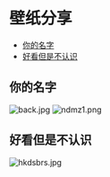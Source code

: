 # 壁纸分享

<!-- vim-markdown-toc GFM -->

* [你的名字](#你的名字)
* [好看但是不认识](#好看但是不认识)

<!-- vim-markdown-toc -->

## 你的名字

![back.jpg](https://3o.hk/images/2024/08/31/back.jpg)
![ndmz1.png](https://3o.hk/images/2024/08/31/ndmz1.png)

## 好看但是不认识

![hkdsbrs.jpg](https://3o.hk/images/2024/08/31/hkdsbrs.jpg)
